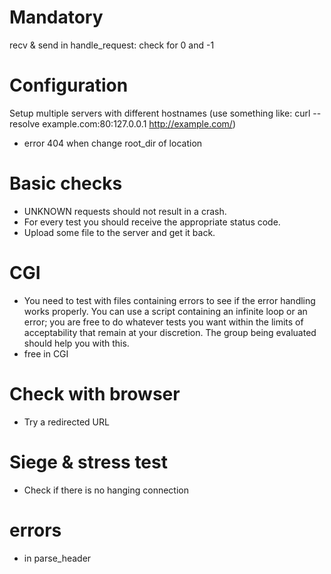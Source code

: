 # Mandatory
recv & send in handle_request: check for 0 and -1

# Configuration
Setup multiple servers with different hostnames (use something like: curl --resolve example.com:80:127.0.0.1 http://example.com/)
- error 404 when change root_dir of location

# Basic checks
- UNKNOWN requests should not result in a crash.
- For every test you should receive the appropriate status code.
- Upload some file to the server and get it back.

# CGI
- You need to test with files containing errors to see if the error handling works properly. You can use a script containing an infinite loop or an error; you are free to do whatever tests you want within the limits of acceptability that remain at your discretion. The group being evaluated should help you with this.
- free in CGI

# Check with browser
- Try a redirected URL

# Siege & stress test
- Check if there is no hanging connection

# errors 

- in parse_header